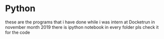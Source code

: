 # Python
these are the programs that i have done while i was intern at Docketrun in november month 2019
there is ipython notebook in every folder pls check it for the code
